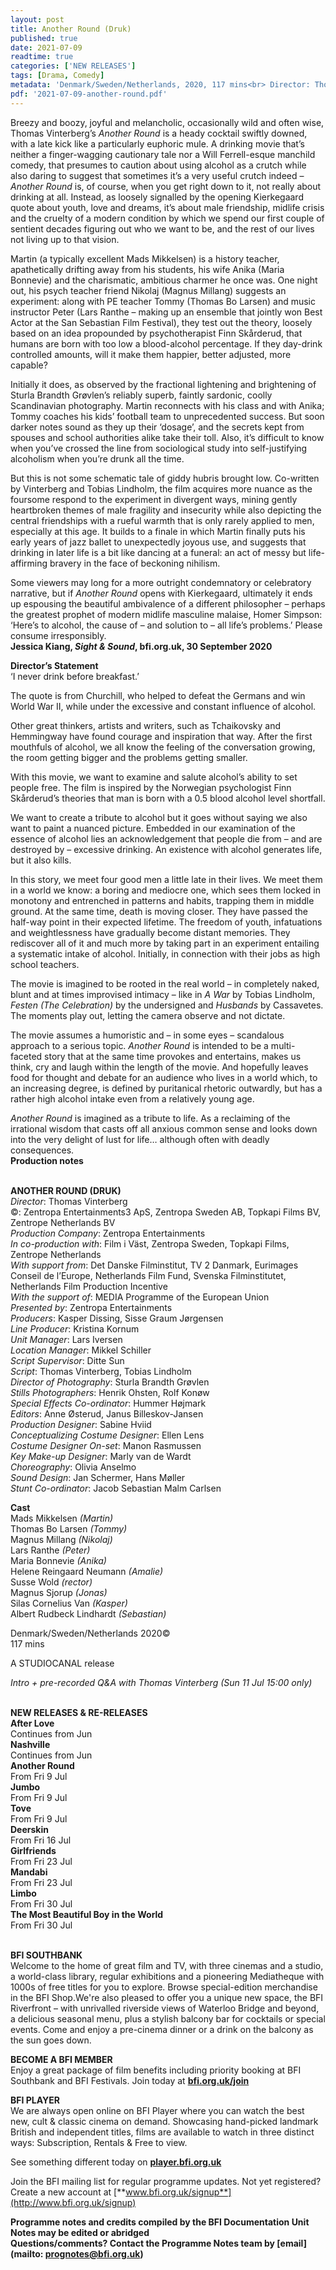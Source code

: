 ```yaml
---
layout: post
title: Another Round (Druk)
published: true
date: 2021-07-09
readtime: true
categories: ['NEW RELEASES']
tags: [Drama, Comedy]
metadata: 'Denmark/Sweden/Netherlands, 2020, 117 mins<br> Director: Thomas Vinterberg'
pdf: '2021-07-09-another-round.pdf'
---
```


Breezy and boozy, joyful and melancholic, occasionally wild and often wise, Thomas Vinterberg’s _Another Round_ is a heady cocktail swiftly downed, with a late kick like a particularly euphoric mule. A drinking movie that’s neither a finger-wagging cautionary tale nor a Will Ferrell-esque manchild comedy, that presumes to caution about using alcohol as a crutch while also daring to suggest that sometimes it’s a very useful crutch indeed – _Another Round_ is, of course, when you get right down to it, not really about drinking at all. Instead, as loosely signalled by the opening Kierkegaard quote about youth, love and dreams, it’s about male friendship, midlife crisis and the cruelty of a modern condition by which we spend our first couple of sentient decades figuring out who we want to be, and the rest of our lives not living up to that vision.

Martin (a typically excellent Mads Mikkelsen) is a history teacher, apathetically drifting away from his students, his wife Anika (Maria Bonnevie) and the charismatic, ambitious charmer he once was. One night out, his psych teacher friend Nikolaj (Magnus Millang) suggests an experiment: along with PE teacher Tommy (Thomas Bo Larsen) and music instructor Peter (Lars Ranthe – making up an ensemble that jointly won Best Actor at the San Sebastian Film Festival), they test out the theory, loosely based on an idea propounded by psychotherapist Finn Skårderud, that humans are born with too low a blood-alcohol percentage. If they day-drink controlled amounts, will it make them happier, better adjusted, more capable?

Initially it does, as observed by the fractional lightening and brightening of Sturla Brandth Grøvlen’s reliably superb, faintly sardonic, coolly Scandinavian photography. Martin reconnects with his class and with Anika; Tommy coaches his kids’ football team to unprecedented success. But soon darker notes sound as they up their ‘dosage’, and the secrets kept from spouses and school authorities alike take their toll. Also, it’s difficult to know when you’ve crossed the line from sociological study into self-justifying alcoholism when you’re drunk all the time.

But this is not some schematic tale of giddy hubris brought low. Co-written by Vinterberg and Tobias Lindholm, the film acquires more nuance as the foursome respond to the experiment in divergent ways, mining gently heartbroken themes of male fragility and insecurity while also depicting the central friendships with a rueful warmth that is only rarely applied to men, especially at this age. It builds to a finale in which Martin finally puts his early years of jazz ballet to unexpectedly joyous use, and suggests that drinking in later life is a bit like dancing at a funeral: an act of messy but life-affirming bravery in the face of beckoning nihilism.

Some viewers may long for a more outright condemnatory or celebratory narrative, but if _Another Round_ opens with Kierkegaard, ultimately it ends up espousing the beautiful ambivalence of a different philosopher – perhaps the greatest prophet of modern midlife masculine malaise, Homer Simpson: ‘Here’s to alcohol, the cause of – and solution to – all life’s problems.’  Please consume irresponsibly.  
**Jessica Kiang, _Sight & Sound_, bfi.org.uk, 30 September 2020**

**Director’s Statement**  
‘I never drink before breakfast.’

The quote is from Churchill, who helped to defeat the Germans and win  World War II, while under the excessive and constant influence of alcohol.

Other great thinkers, artists and writers, such as Tchaikovsky and Hemmingway have found courage and inspiration that way. After the first mouthfuls of alcohol, we all know the feeling of the conversation growing, the room getting bigger and the problems getting smaller.

With this movie, we want to examine and salute alcohol’s ability to set people free. The film is inspired by the Norwegian psychologist Finn Skårderud’s theories that man is born with a 0.5 blood alcohol level shortfall.

We want to create a tribute to alcohol but it goes without saying we also want to paint a nuanced picture. Embedded in our examination of the essence of alcohol lies an acknowledgement that people die from – and are destroyed by – excessive drinking. An existence with alcohol generates life, but it also kills.

In this story, we meet four good men a little late in their lives. We meet them in a world we know: a boring and mediocre one, which sees them locked in monotony and entrenched in patterns and habits, trapping them in middle ground. At the same time, death is moving closer. They have passed the half-way point in their expected lifetime. The freedom of youth, infatuations and weightlessness have gradually become distant memories. They rediscover all of it and much more by taking part in an experiment entailing a systematic intake of alcohol. Initially, in connection with their jobs as high school teachers.

The movie is imagined to be rooted in the real world – in completely naked, blunt and at times improvised intimacy – like in _A War_ by Tobias Lindholm, _Festen (The Celebration)_ by the undersigned and _Husbands_ by Cassavetes. The moments play out, letting the camera observe and not dictate.

The movie assumes a humoristic and – in some eyes – scandalous approach to a serious topic. _Another Round_ is intended to be a multi-faceted story that at the same time provokes and entertains, makes us think, cry and laugh within the length of the movie. And hopefully leaves food for thought and debate for an audience who lives in a world which, to an increasing degree, is defined by puritanical rhetoric outwardly, but has a rather high alcohol intake even from a relatively young age.

_Another Round_ is imagined as a tribute to life. As a reclaiming of the irrational wisdom that casts off all anxious common sense and looks down into the very delight of lust for life… although often with deadly consequences.  
**Production notes**
<br><br>


**ANOTHER ROUND (DRUK)**  
_Director_: Thomas Vinterberg  
©: Zentropa Entertainments3 ApS,  Zentropa Sweden AB, Topkapi Films BV, 
Zentrope Netherlands BV  
_Production Company_: Zentropa Entertainments  
_In co-production with_: Film i Väst, Zentropa Sweden, Topkapi Films, Zentrope Netherlands  
_With support from_: Det Danske Filminstitut,  TV 2 Danmark, Eurimages Conseil de l’Europe, Netherlands Film Fund, Svenska Filminstitutet, Netherlands Film Production Incentive   
_With the support of_:  MEDIA Programme of the European Union  
_Presented by_: Zentropa Entertainments  
_Producers_: Kasper Dissing, Sisse Graum Jørgensen  
_Line Producer_: Kristina Kornum  
_Unit Manager_: Lars Iversen  
_Location Manager_: Mikkel Schiller  
_Script Supervisor_: Ditte Sun  
_Script_: Thomas Vinterberg, Tobias Lindholm  
_Director of Photography_: Sturla Brandth Grøvlen  
_Stills Photographers_: Henrik Ohsten, Rolf Konøw  
_Special Effects Co-ordinator_: Hummer Højmark  
_Editors_: Anne Østerud, Janus Billeskov-Jansen  
_Production Designer_: Sabine Hviid  
_Conceptualizing Costume Designer_: Ellen Lens  
_Costume Designer On-set_: Manon Rasmussen  
_Key Make-up Designer_: Marly van de Wardt  
_Choreography_: Olivia Anselmo  
_Sound Design_: Jan Schermer, Hans Møller  
_Stunt Co-ordinator_: Jacob Sebastian Malm Carlsen

**Cast**  
Mads Mikkelsen _(Martin)_  
Thomas Bo Larsen _(Tommy)_  
Magnus Millang _(Nikolaj)_  
Lars Ranthe _(Peter)_  
Maria Bonnevie _(Anika)_  
Helene Reingaard Neumann _(Amalie)_  
Susse Wold _(rector)_  
Magnus Sjorup _(Jonas)_  
Silas Cornelius Van _(Kasper)_  
Albert Rudbeck Lindhardt _(Sebastian)_

Denmark/Sweden/Netherlands 2020©  
117 mins

A STUDIOCANAL release

_Intro + pre-recorded Q&A with Thomas Vinterberg (Sun 11 Jul 15:00 only)_
<br><br>

**NEW RELEASES & RE-RELEASES**<br>
**After Love**<br>
Continues from Jun<br>
**Nashville**<br>
Continues from Jun<br>
**Another Round**<br>
From Fri 9 Jul<br>
**Jumbo**<br>
From Fri 9 Jul<br>
**Tove**<br>
From Fri 9 Jul<br>
**Deerskin**<br>
From Fri 16 Jul<br>
**Girlfriends**<br>
From Fri 23 Jul<br>
**Mandabi**<br>
From Fri 23 Jul<br>
**Limbo**<br>
From Fri 30 Jul<br>
**The Most Beautiful Boy in the World**<br>
From Fri 30 Jul<br>
<br>

**BFI SOUTHBANK**  
Welcome to the home of great film and TV, with three cinemas and a studio, a world-class library, regular exhibitions and a pioneering Mediatheque with 1000s of free titles for you to explore. Browse special-edition merchandise in the BFI Shop.We&#39;re also pleased to offer you a unique new space, the BFI Riverfront – with unrivalled riverside views of Waterloo Bridge and beyond, a delicious seasonal menu, plus a stylish balcony bar for cocktails or special events. Come and enjoy a pre-cinema dinner or a drink on the balcony as the sun goes down.  

**BECOME A BFI MEMBER**  
Enjoy a great package of film benefits including priority booking at BFI Southbank and BFI Festivals. Join today at [**bfi.org.uk/join**](http://www.bfi.org.uk/join)  

**BFI PLAYER**  
 We are always open online on BFI Player where you can watch the best new, cult &amp; classic cinema on demand. Showcasing hand-picked landmark British and independent titles, films are available to watch in three distinct ways: Subscription, Rentals &amp; Free to view.  

See something different today on [**player.bfi.org.uk**](https://player.bfi.org.uk)  

Join the BFI mailing list for regular programme updates. Not yet registered? Create a new account at [**www.bfi.org.uk/signup**](http://www.bfi.org.uk/signup)

**Programme notes and credits compiled by the BFI Documentation Unit  
Notes may be edited or abridged  
Questions/comments? Contact the Programme Notes team by [email](mailto: prognotes@bfi.org.uk)**

<!--stackedit_data:
eyJoaXN0b3J5IjpbMTY4MzY2NDAwMl19
-->
